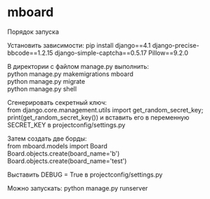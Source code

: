 # mboard
Порядок запуска

Установить зависимости:
pip install django==4.1 django-precise-bbcode==1.2.15 django-simple-captcha==0.5.17 Pillow==9.2.0

В директории с файлом manage.py выполнить:  
python manage.py makemigrations mboard  
python manage.py migrate  
python manage.py shell  

Сгенерировать секретный ключ:  
from django.core.management.utils import get_random_secret_key; print(get_random_secret_key()) и вставить его в переменную SECRET_KEY в projectconfig/settings.py 

Затем создать две борды:  
from mboard.models import Board  
Board.objects.create(board_name='b')  
Board.objects.create(board_name='test')  

Выставить DEBUG = True в projectconfig/settings.py

Можно запускать: python manage.py runserver
